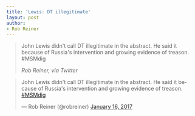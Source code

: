 ```yaml
---
title: 'Lewis: DT illegitimate'
layout: post
author:
- Rob Reiner
---
```


> John Lewis didn&#39;t call DT illegitimate in the abstract. He said it because of Russia&#39;s intervention and growing evidence of treason. #MSMdig
>
> <cite>Rob Reiner, via Twitter</cite>

<blockquote class="twitter-tweet"><p lang="en" dir="ltr">John Lewis didn&#39;t call DT illegitimate in the abstract. He said it because of Russia&#39;s intervention and growing evidence of treason. <a href="https://twitter.com/hashtag/MSMdig?src=hash&amp;ref_src=twsrc%5Etfw">#MSMdig</a></p>&mdash; Rob Reiner (@robreiner) <a href="https://twitter.com/robreiner/status/821045430209216512?ref_src=twsrc%5Etfw">January 16, 2017</a></blockquote> <script async src="https://platform.twitter.com/widgets.js" charset="utf-8"></script>
